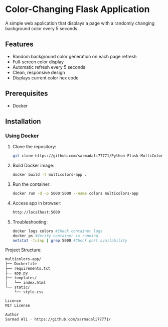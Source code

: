# Color-Changing Flask Application

A simple web application that displays a page with a randomly changing background color every 5 seconds.

## Features

- Random background color generation on each page refresh
- Full-screen color display
- Automatic refresh every 5 seconds
- Clean, responsive design
- Displays current color hex code

## Prerequisites

- Docker

## Installation

### Using Docker

1. Clone the repository:
   ```bash
   git clone https://github.com/sarmadali77771/Python-Flask-MultiColors-App.git

2. Build Docker image:
   ```bash
   docker build -t multicolors-app .

3. Run the container:
   ```bash
   docker run -d -p 5000:5000 --name colors multicolors-app

3. Access app in browser:
   ```bash
   http://localhost:5000

4. Troubleshooting:
   ```bash
   docker logs colors #Check container logs
   docker ps #Verify container is running
   netstat -tulnp | grep 5000 #Check port availability

Project Structure:
   ```bash
   multicolors-app/
   ├── Dockerfile
   ├── requirements.txt
   ├── app.py
   ├── templates/
   │   └── index.html
   └── static/
       └── style.css

License
MIT License

Author
Sarmad Ali - https://github.com/sarmadali77771/

  
